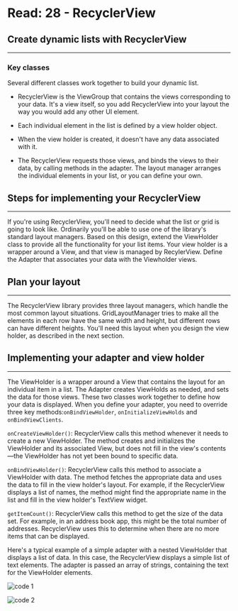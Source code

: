 # Read: 28 - RecyclerView

## Create dynamic lists with RecyclerView

---

### Key classes

Several different classes work together to build your dynamic list.

- RecyclerView is the ViewGroup that contains the views corresponding to your data. It's a view itself, so you add RecyclerView into your layout the way you would add any other UI element.

- Each individual element in the list is defined by a view holder object.

- When the view holder is created, it doesn't have any data associated with it.

- The RecyclerView requests those views, and binds the views to their data, by calling methods in the adapter. The layout manager arranges the individual elements in your list, or you can define your own.

## Steps for implementing your RecyclerView

---

If you're using RecyclerView, you'll need to decide what the list or grid is going to look like. Ordinarily you'll be able to use one of the library's standard layout managers. Based on this design, extend the ViewHolder class to provide all the functionality for your list items. Your view holder is a wrapper around a View, and that view is managed by RecylerView. Define the Adapter that associates your data with the Viewholder views.

## Plan your layout

---
 The RecyclerView library provides three layout managers, which handle the most common layout situations. GridLayoutManager tries to make all the elements in each row have the same width and height, but different rows can have different heights. You'll need this layout when you design the view holder, as described in the next section.

## Implementing your adapter and view holder

---

The ViewHolder is a wrapper around a View that contains the layout for an individual item in a list. The Adapter creates ViewHolds as needed, and sets the data for those views. These two classes work together to define how your data is displayed. When you define your adapter, you need to override three key methods:`onBindViewHolder`, `onInitializeViewHolds` and `onBindViewClients`.

`onCreateViewHolder()`: RecyclerView calls this method whenever it needs to create a new ViewHolder. The method creates and initializes the ViewHolder and its associated View, but does not fill in the view's contents—the ViewHolder has not yet been bound to specific data.

`onBindViewHolder()`: RecyclerView calls this method to associate a ViewHolder with data. The method fetches the appropriate data and uses the data to fill in the view holder's layout. For example, if the RecyclerView displays a list of names, the method might find the appropriate name in the list and fill in the view holder's TextView widget.

`getItemCount()`: RecyclerView calls this method to get the size of the data set. For example, in an address book app, this might be the total number of addresses. RecyclerView uses this to determine when there are no more items that can be displayed.

Here's a typical example of a simple adapter with a nested ViewHolder that displays a list of data. In this case, the RecyclerView displays a simple list of text elements. The adapter is passed an array of strings, containing the text for the ViewHolder elements.

![code 1](https://i.ibb.co/VqLXry1/Screenshot-from-2022-04-28-21-51-52.png)

![code 2](https://i.ibb.co/jWNd9RL/Screenshot-from-2022-04-28-21-52-05.png)